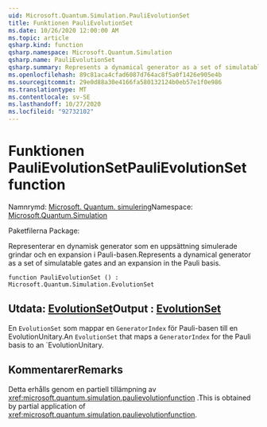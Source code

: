 ```yaml
---
uid: Microsoft.Quantum.Simulation.PauliEvolutionSet
title: Funktionen PauliEvolutionSet
ms.date: 10/26/2020 12:00:00 AM
ms.topic: article
qsharp.kind: function
qsharp.namespace: Microsoft.Quantum.Simulation
qsharp.name: PauliEvolutionSet
qsharp.summary: Represents a dynamical generator as a set of simulatable gates and an expansion in the Pauli basis.
ms.openlocfilehash: 89c81aca4cfad6087d764ac8f5a0f1426e905e4b
ms.sourcegitcommit: 29e0d88a30e4166fa580132124b0eb57e1f0e986
ms.translationtype: MT
ms.contentlocale: sv-SE
ms.lasthandoff: 10/27/2020
ms.locfileid: "92732102"
---
```

# <a name="paulievolutionset-function"></a><span data-ttu-id="10a3e-102">Funktionen PauliEvolutionSet</span><span class="sxs-lookup"><span data-stu-id="10a3e-102">PauliEvolutionSet function</span></span>

<span data-ttu-id="10a3e-103">Namnrymd: [Microsoft. Quantum. simulering](xref:Microsoft.Quantum.Simulation)</span><span class="sxs-lookup"><span data-stu-id="10a3e-103">Namespace: [Microsoft.Quantum.Simulation](xref:Microsoft.Quantum.Simulation)</span></span>

<span data-ttu-id="10a3e-104">Paketfilerna [](https://nuget.org/packages/)</span><span class="sxs-lookup"><span data-stu-id="10a3e-104">Package: [](https://nuget.org/packages/)</span></span>


<span data-ttu-id="10a3e-105">Representerar en dynamisk generator som en uppsättning simulerade grindar och en expansion i Pauli-basen.</span><span class="sxs-lookup"><span data-stu-id="10a3e-105">Represents a dynamical generator as a set of simulatable gates and an expansion in the Pauli basis.</span></span>

```qsharp
function PauliEvolutionSet () : Microsoft.Quantum.Simulation.EvolutionSet
```


## <a name="output--evolutionset"></a><span data-ttu-id="10a3e-106">Utdata: [EvolutionSet](xref:Microsoft.Quantum.Simulation.EvolutionSet)</span><span class="sxs-lookup"><span data-stu-id="10a3e-106">Output : [EvolutionSet](xref:Microsoft.Quantum.Simulation.EvolutionSet)</span></span>

<span data-ttu-id="10a3e-107">En `EvolutionSet` som mappar en `GeneratorIndex` för Pauli-basen till en EvolutionUnitary.</span><span class="sxs-lookup"><span data-stu-id="10a3e-107">An `EvolutionSet` that maps a `GeneratorIndex` for the Pauli basis to an \`EvolutionUnitary.</span></span>

## <a name="remarks"></a><span data-ttu-id="10a3e-108">Kommentarer</span><span class="sxs-lookup"><span data-stu-id="10a3e-108">Remarks</span></span>

<span data-ttu-id="10a3e-109">Detta erhålls genom en partiell tillämpning av <xref:microsoft.quantum.simulation.paulievolutionfunction> .</span><span class="sxs-lookup"><span data-stu-id="10a3e-109">This is obtained by partial application of <xref:microsoft.quantum.simulation.paulievolutionfunction>.</span></span>